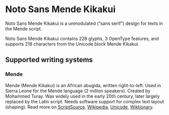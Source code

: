 
# Noto Sans Mende Kikakui

Noto Sans Mende Kikakui is a unmodulated (“sans serif”) design for texts in the Mende script. 

Noto Sans Mende Kikakui contains 228 glyphs, 3 OpenType features, and supports 218 characters from the Unicode block Mende Kikakui.


## Supported writing systems


### Mende

Mende (Mende Kikakui) is an African abugida, written right-to-left. Used in Sierra Leone for the Mende language (2 million speakers). Created by Mohammed Turay. Was widely used in the early 20th century, later largely replaced by the Latin script. Needs software support for complex text layout (shaping). Read more on [ScriptSource](https://scriptsource.org/scr/Mend), [Wikipedia](https://en.wikipedia.org/wiki/ISO_15924:Mend), [Unicode](https://www.unicode.org/versions/Unicode13.0.0/ch19.pdf#G54425), [Wiktionary](https://en.wiktionary.org/wiki/Category:Mende_script).


